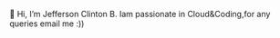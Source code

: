 👋 Hi, I’m Jefferson Clinton B. Iam passionate in Cloud&Coding,for any queries email me :))
<!---
JeffersonClintonB/JeffersonClintonB is a ✨ special ✨ repository because its `README.md` (this file) appears on your GitHub profile.
You can click the Preview link to take a look at your changes.
--->
